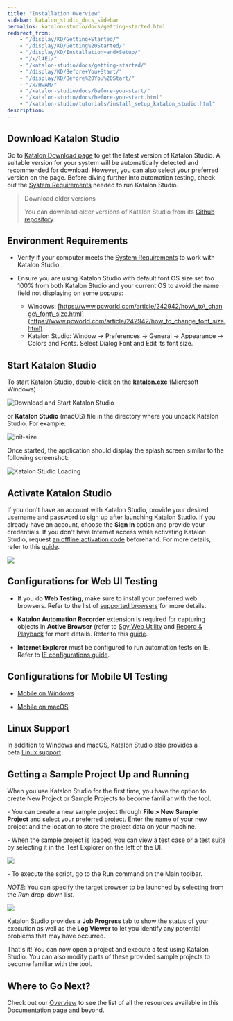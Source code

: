 ```yaml
---
title: "Installation Overview"
sidebar: katalon_studio_docs_sidebar
permalink: katalon-studio/docs/getting-started.html
redirect_from:
    - "/display/KD/Getting+Started/"
    - "/display/KD/Getting%20Started/"
    - "/display/KD/Installation+and+Setup/"
    - "/x/l4Ei/"
    - "/katalon-studio/docs/getting-started/"
    - "/display/KD/Before+You+Start/"
    - "/display/KD/Before%20You%20Start/"
    - "/x/HwAM/"
    - "/katalon-studio/docs/before-you-start/"
    - "/katalon-studio/docs/before-you-start.html"
    - "/katalon-studio/tutorials/install_setup_katalon_studio.html"
description:
---
```

Download Katalon Studio
-----------------------

Go to [Katalon Download page](https://www.katalon.com/download/) to get the latest version of Katalon Studio. A suitable version for your system will be automatically detected and recommended for download. However, you can also select your preferred version on the page. Before diving further into automation testing, check out the [System Requirements](/display/KD/System+Requirements) needed to run Katalon Studio. 

> Download older versions
>
> You can download older versions of Katalon Studio from its [Github repository](https://github.com/katalon-studio/katalon-studio/releases).

Environment Requirements
------------------------

* Verify if your computer meets the [System Requirements](http://docs.katalon.com/display/KD/System+Requirements) to work with Katalon Studio.

* Ensure you are using Katalon Studio with default font OS size set too 100% from both Katalon Studio and your current OS to avoid the name field not displaying on some popups:
    * Windows: [https://www.pcworld.com/article/242942/how\_to\_change\_font\_size.html](https://www.pcworld.com/article/242942/how_to_change_font_size.html)
    * Katalon Studio: Window → Preferences → General → Appearance → Colors and Fonts. Select Dialog Font and Edit its font size.

Start Katalon Studio
--------------------

To start Katalon Studio, double-click on the **katalon.exe** (Microsoft Windows)

![Download and Start Katalon Studio](https://github.com/katalon-studio/docs-images/raw/master/katalon-studio/tutorials/install_setup_katalon_studio/Starting-Katalon-Studio.png)

or **Katalon Studio** (macOS) file in the directory where you unpack Katalon Studio. For example:

![](https://github.com/katalon-studio/docs-images/raw/master/katalon-studio/tutorials/install_setup_katalon_studio/Katalon-MacOS.png "init-size")

Once started, the application should display the splash screen similar to the following screenshot:

![Katalon Studio Loading](https://github.com/katalon-studio/docs-images/raw/master/katalon-studio/tutorials/install_setup_katalon_studio/image2016-10-20-143A113A21.png)

Activate Katalon Studio
-----------------------

If you don't have an account with Katalon Studio, provide your desired username and password to sign up after launching Katalon Studio. If you already have an account, choose the **Sign In** option and provide your credentials. If you don't have Internet access while activating Katalon Studio, request [an offline activation code](https://www.katalon.com/activation/) beforehand. For more details, refer to this [guide](/x/ERLR).

![](https://github.com/katalon-studio/docs-images/raw/master/katalon-studio/docs/getting-started/image2018-8-30-143A133A37.png)

Configurations for Web UI Testing
---------------------------------

* If you do **Web Testing**, make sure to install your preferred web browsers. Refer to the list of [supported browsers](/display/KD/Supported+Environments) for more details.

* **Katalon Automation Recorder** extension is required for capturing objects in **Active Browser** (refer to [Spy Web Utility](/x/5BZO#SpyWebUtility(sinceversion5.0.0)-CaptureobjectsusingWebObjectSpy) and [Record & Playback](/display/KD/Record+Web+Utility) for more details. Refer to this [guide](/x/JYgw).

* **Internet Explorer** must be configured to run automation tests on IE. Refer to [IE configurations guide](/x/iwEo).

Configurations for Mobile UI Testing
------------------------------------

* [Mobile on Windows](/display/KD/Mobile+on+Windows)

* [Mobile on macOS](/display/KD/Mobile+on+macOS)

Linux Support
-------------

In addition to Windows and macOS, Katalon Studio also provides a beta [Linux support](/display/KD/Linux+Support).

Getting a Sample Project Up and Running
---------------------------------------

When you use Katalon Studio for the first time, you have the option to create New Project or Sample Projects to become familiar with the tool.

\- You can create a new sample project through **File > New Sample Project** and select your preferred project. Enter the name of your new project and the location to store the project data on your machine.

\- When the sample project is loaded, you can view a test case or a test suite by selecting it in the Test Explorer on the left of the UI.

![](https://github.com/katalon-studio/docs-images/raw/master/katalon-studio/docs/getting-started/Screen-Shot-2018-09-06-at-2.32.06-PM.png)

\- To execute the script, go to the Run command on the Main toolbar.

_NOTE_: You can specify the target browser to be launched by selecting from the _Run_ drop-down list.

![](https://github.com/katalon-studio/docs-images/raw/master/katalon-studio/docs/getting-started/Screen-Shot-2018-09-06-at-2.33.04-PM.png)

Katalon Studio provides a **Job Progress** tab to show the status of your execution as well as the **Log Viewer** to let you identify any potential problems that may have occurred.

That's it! You can now open a project and execute a test using Katalon Studio. You can also modify parts of these provided sample projects to become familiar with the tool.

Where to Go Next?
-----------------

Check out our [Overview](/display/KD/Overview) to see the list of all the resources available in this Documentation page and beyond.
